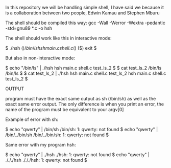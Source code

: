 In this repository we will be handling simple shell, I have said we because it is a collaboration between two people, Edwin Kamau and Stephen Mburu

The shell should be compiled this way: gcc -Wall -Werror -Wextra -pedantic -std=gnu89 *.c -o hsh

The shell should work like this in interactive mode:

$ ./hsh ($) /bin/ls hsh main.c shell.c ($) ($) exit $

But also in non-interactive mode:

$ echo "/bin/ls" | ./hsh hsh main.c shell.c test_ls_2 $ $ cat test_ls_2 /bin/ls /bin/ls $ $ cat test_ls_2 | ./hsh hsh main.c shell.c test_ls_2 hsh main.c shell.c test_ls_2 $

OUTPUT

program must have the exact same output as sh (/bin/sh) as well as the exact same error output. The only difference is when you print an error, the name of the program must be equivalent to your argv[0]

Example of error with sh:

$ echo "qwerty" | /bin/sh /bin/sh: 1: qwerty: not found $ echo "qwerty" | /bin/../bin/sh /bin/../bin/sh: 1: qwerty: not found $

Same error with my program hsh:

$ echo "qwerty" | ./hsh ./hsh: 1: qwerty: not found $ echo "qwerty" | ./././hsh ./././hsh: 1: qwerty: not found $

